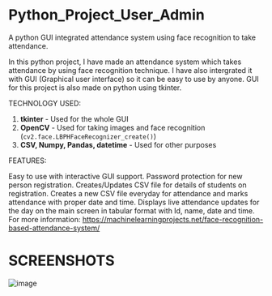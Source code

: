 # Python_Project_User_Admin

A python GUI integrated attendance system using face recognition to take attendance.

In this python project, I have made an attendance system which takes attendance by using face recognition technique. I have also intergrated it with GUI (Graphical user interface) so it can be easy to use by anyone. GUI for this project is also made on python using tkinter.

TECHNOLOGY USED:

1. **tkinter** - Used for the whole GUI
2. **OpenCV** - Used for taking images and face recognition (`cv2.face.LBPHFaceRecognizer_create()`)
3. **CSV, Numpy, Pandas, datetime** - Used for other purposes



FEATURES:

Easy to use with interactive GUI support.
Password protection for new person registration.
Creates/Updates CSV file for details of students on registration.
Creates a new CSV file everyday for attendance and marks attendance with proper date and time.
Displays live attendance updates for the day on the main screen in tabular format with Id, name, date and time.
For more information:
https://machinelearningprojects.net/face-recognition-based-attendance-system/

# SCREENSHOTS
![image](https://github.com/user-attachments/assets/e02826df-62ce-46f6-a27e-7a419fbfcabc)


